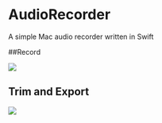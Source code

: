 AudioRecorder
=============

A simple Mac audio recorder written in Swift

##Record

![](http://i.imgur.com/PgExAu7.png)

## Trim and Export
![](http://i.imgur.com/Y5ufQFC.png)
